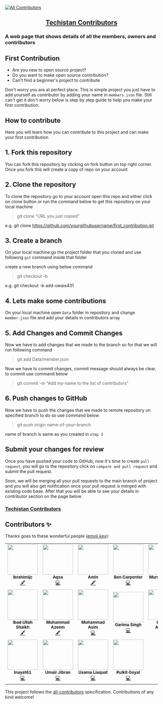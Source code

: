 
<!-- ALL-CONTRIBUTORS-BADGE:START - Do not remove or modify this section -->
[![All Contributors](https://img.shields.io/badge/all_contributors-17-orange.svg?style=flat-square)](#contributors-)
<!-- ALL-CONTRIBUTORS-BADGE:END -->
<h2 style="text-align: center;"> <a href="https://techistan-contributors.herokuapp.com/" target="_blank">Techistan Contributors</a></h2>

### A web page that shows details of all the members, owners and contributors 

## First Contribution

- Are you new to open source project?
- Do you want to make open source contribution?
- Can't find a beginner's project to contribute

Don't worry you are at perfect place. This is simple project you just have to add yourself as contributor by adding your name in `members.json` file. Still can't get it don't worry below is step by step guide to help you make your first contribution.

## How to contribute

Here you will learn how you can contribute to this project and can make your first contribution

## 1. Fork this repository

You can fork this repository by clicking on fork button on top right corner. Once you fork this will create a copy of repo on your account 

## 2. Clone the repository

To clone the repository go to your account open this repo and either click on clone button or run the command below to get this repository on your local machine

> git clone "URL you just copied"

e.g. git clone https://github.com/yourgithubusername/first_contribution.git

## 3. Create a branch

On your local machine go the project folder that you cloned and use following `git` command inside that folder

create a new branch using below command

> git checkout -b <add-your-github-username>

e.g. git checkout -b add-owais431

## 4. Lets make some contributions

On your local machine open `Data` folder in repository and change `member.json` file and add your details in contributors array

## 5. Add Changes and Commit Changes

Now we have to add changes that we made to the branch so for that we will run following command

> git add Data/member.json

Now we have to commit changes, commit message should always be clear, to commit use command below

> git commit -m "Add my-name to the list of contributors"

## 6. Push changes to GitHub

Now we have to push the changes that we made to remote repository on specified branch to do so use command below

> git push origin name-of-your-branch

name of branch is same as you created in `step 3`

## Submit your changes for review

Once you have pushed your code to GitHub, now it's time to create `pull request`, you will go to the repository click on `compare and pull request` and submit the pull request.

Soon, we will be merging all your pull requests to the main branch of project and you will also get notification once your pull request is merged with existing code base. After that you will be able to see your details in contributor section on the page below

### [Techistan Contributors]('https://techistan-contributors.herokuapp.com/')

## Contributors ✨

Thanks goes to these wonderful people ([emoji key](https://allcontributors.org/docs/en/emoji-key)):

<!-- ALL-CONTRIBUTORS-LIST:START - Do not remove or modify this section -->
<!-- prettier-ignore-start -->
<!-- markdownlint-disable -->
<table>
  <tr>
    <td align="center"><a href="https://github.com/ibrahimijc"><img src="https://avatars0.githubusercontent.com/u/33429696?v=4" width="100px;" alt=""/><br /><sub><b>ibrahimijc</b></sub></a><br /><a href="#content-ibrahimijc" title="Content">🖋</a></td>
    <td align="center"><a href="https://github.com/Aqsa48"><img src="https://avatars0.githubusercontent.com/u/21342218?v=4" width="100px;" alt=""/><br /><sub><b>Aqsa</b></sub></a><br /><a href="https://github.com/Techistan/first_contribution/commits?author=aqsa48" title="Code">💻</a></td>
    <td align="center"><a href="https://www.upwork.com/fl/aminshoukat2"><img src="https://avatars2.githubusercontent.com/u/47177827?v=4" width="100px;" alt=""/><br /><sub><b>Amin</b></sub></a><br /><a href="#content-aminshoukat" title="Content">🖋</a></td>
    <td align="center"><a href="https://github.com/bacarpenter"><img src="https://avatars2.githubusercontent.com/u/61632829?v=4" width="100px;" alt=""/><br /><sub><b>Ben Carpenter</b></sub></a><br /><a href="https://github.com/Techistan/first_contribution/commits?author=bacarpenter" title="Code">💻</a></td>
    <td align="center"><a href="https://about.me/mursalfk"><img src="https://avatars0.githubusercontent.com/u/36442744?v=4" width="100px;" alt=""/><br /><sub><b>Mursal Furqan</b></sub></a><br /><a href="#content-mursalfk" title="Content">🖋</a></td>
    <td align="center"><a href="https://github.com/siraiwaqarali"><img src="https://avatars1.githubusercontent.com/u/49365563?v=4" width="100px;" alt=""/><br /><sub><b>siraiwaqarali</b></sub></a><br /><a href="#content-siraiwaqarali" title="Content">🖋</a> <a href="https://github.com/Techistan/first_contribution/commits?author=siraiwaqarali" title="Code">💻</a></td>
    <td align="center"><a href="https://github.com/FatimaYousif"><img src="https://avatars2.githubusercontent.com/u/49322171?v=4" width="100px;" alt=""/><br /><sub><b>Fatima Yousif</b></sub></a><br /><a href="#content-FatimaYousif" title="Content">🖋</a></td>
  </tr>
  <tr>
    <td align="center"><a href="http://www.linkedin.com/in/ibad-ullah-shaikh-ba4114169"><img src="https://avatars0.githubusercontent.com/u/45182517?v=4" width="100px;" alt=""/><br /><sub><b>Ibad Ullah Shaikh</b></sub></a><br /><a href="#content-ibadeeCodes" title="Content">🖋</a></td>
    <td align="center"><a href="https://github.com/AzeemSup"><img src="https://avatars1.githubusercontent.com/u/37941410?v=4" width="100px;" alt=""/><br /><sub><b>Muhammad Azeem</b></sub></a><br /><a href="#content-AzeemSup" title="Content">🖋</a></td>
    <td align="center"><a href="https://www.linkedin.com/in/asim-khaskheli/"><img src="https://avatars0.githubusercontent.com/u/46053827?v=4" width="100px;" alt=""/><br /><sub><b>Muhammad Asim</b></sub></a><br /><a href="https://github.com/Techistan/first_contribution/commits?author=Asim-2000" title="Code">💻</a></td>
    <td align="center"><a href="http://garimasingh.netlify.app"><img src="https://avatars2.githubusercontent.com/u/44302373?v=4" width="100px;" alt=""/><br /><sub><b>Garima Singh</b></sub></a><br /><a href="https://github.com/Techistan/first_contribution/commits?author=garimasingh128" title="Code">💻</a></td>
    <td align="center"><a href="https://kushal98.github.io/"><img src="https://avatars3.githubusercontent.com/u/26721689?v=4" width="100px;" alt=""/><br /><sub><b>Kushal Agrawal</b></sub></a><br /><a href="https://github.com/Techistan/first_contribution/commits?author=kushal98" title="Code">💻</a></td>
    <td align="center"><a href="https://surajv311.github.io/"><img src="https://avatars0.githubusercontent.com/u/59371846?v=4" width="100px;" alt=""/><br /><sub><b>Suraj_v</b></sub></a><br /><a href="https://github.com/Techistan/first_contribution/commits?author=Surajv311" title="Code">💻</a></td>
    <td align="center"><a href="https://github.com/UsamaEjaz0"><img src="https://avatars1.githubusercontent.com/u/45048065?v=4" width="100px;" alt=""/><br /><sub><b>Usama Ejaz</b></sub></a><br /><a href="https://github.com/Techistan/first_contribution/commits?author=UsamaEjaz0" title="Code">💻</a></td>
  </tr>
  <tr>
    <td align="center"><a href="https://github.com/Inayat61"><img src="https://avatars2.githubusercontent.com/u/49411975?v=4" width="100px;" alt=""/><br /><sub><b>Inayat61</b></sub></a><br /><a href="https://github.com/Techistan/first_contribution/commits?author=Inayat61" title="Code">💻</a></td>
    <td align="center"><a href="https://umairjibran.github.io/"><img src="https://avatars1.githubusercontent.com/u/43789374?v=4" width="100px;" alt=""/><br /><sub><b>Umair Jibran</b></sub></a><br /><a href="https://github.com/Techistan/first_contribution/commits?author=UmairJibran" title="Code">💻</a></td>
    <td align="center"><a href="https://about.me/usamaliaquat"><img src="https://avatars0.githubusercontent.com/u/33973828?v=4" width="100px;" alt=""/><br /><sub><b>Usama Liaquat</b></sub></a><br /><a href="https://github.com/Techistan/first_contribution/commits?author=Usamaliaquat123" title="Code">💻</a></td>
    <td align="center"><a href="https://github.com/coolpulkit"><img src="https://avatars0.githubusercontent.com/u/54586310?s=400&u=afd19f32eed17ed82cdf4ed681160119bd5f9234&v=4" width="100px;" alt=""/><br /><sub><b>Pulkit Goyal</b></sub></a><br /><a href="https://github.com/Techistan/first_contribution/commits?author=coolpulkit" title="Code">💻</a></td>
  </tr>
</table>

<!-- markdownlint-enable -->
<!-- prettier-ignore-end -->
<!-- ALL-CONTRIBUTORS-LIST:END -->

This project follows the [all-contributors](https://github.com/all-contributors/all-contributors) specification. Contributions of any kind welcome!
